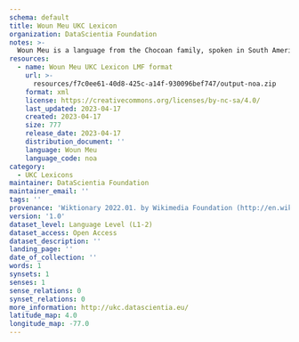 ```yaml
---
schema: default
title: Woun Meu UKC Lexicon
organization: DataScientia Foundation
notes: >-
  Woun Meu is a language from the Chocoan family, spoken in South America. The UKC Lexicon of Woun Meu is represented as a lexico-semantic network. It consists of words, word senses, synsets, as well as sense-level and synset-level relationships.
resources:
  - name: Woun Meu UKC Lexicon LMF format
    url: >-
      resources/f7c0ee61-40d8-425c-a14f-930096bef747/output-noa.zip
    format: xml
    license: https://creativecommons.org/licenses/by-nc-sa/4.0/
    last_updated: 2023-04-17
    created: 2023-04-17
    size: 777
    release_date: 2023-04-17
    distribution_document: ''
    language: Woun Meu
    language_code: noa
category:
  - UKC Lexicons
maintainer: DataScientia Foundation
maintainer_email: ''
tags: ''
provenance: 'Wiktionary 2022.01. by Wikimedia Foundation (http://en.wiktionary.org); Princeton WordNet 2.1 by Princeton University (https://wordnet.princeton.edu)'
version: '1.0'
dataset_level: Language Level (L1-2)
dataset_access: Open Access
dataset_description: ''
landing_page: ''
date_of_collection: ''
words: 1
synsets: 1
senses: 1
sense_relations: 0
synset_relations: 0
more_information: http://ukc.datascientia.eu/
latitude_map: 4.0
longitude_map: -77.0
---
```

